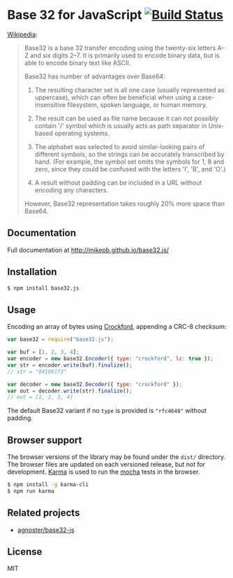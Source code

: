 # Base 32 for JavaScript [![Build Status](https://travis-ci.org/mikepb/base32.js.svg)](http://travis-ci.org/mikepb/base32.js)

[Wikipedia](https://en.wikipedia.org/wiki/Base32):

> Base32 is a base 32 transfer encoding using the twenty-six letters A–Z and six digits 2–7. It is primarily used to encode binary data, but is able to encode binary text like ASCII.
>
> Base32 has number of advantages over Base64:
>
> 1. The resulting character set is all one case (usually represented as uppercase), which can often be beneficial when using a case-insensitive filesystem, spoken language, or human memory.
>
> 2. The result can be used as file name because it can not possibly contain '/' symbol which is usually acts as path separator in Unix-based operating systems.
>
> 3. The alphabet was selected to avoid similar-looking pairs of different symbols, so the strings can be accurately transcribed by hand. (For example, the symbol set omits the symbols for 1, 8 and zero, since they could be confused with the letters 'I', 'B', and 'O'.)
>
> 4. A result without padding can be included in a URL without encoding any characters.
>
> However, Base32 representation takes roughly 20% more space than Base64.

## Documentation

Full documentation at http://mikepb.github.io/base32.js/

## Installation

```sh
$ npm install base32.js
```

## Usage

Encoding an array of bytes using [Crockford][crock32], appending a CRC-8
checksum:

```js
var base32 = require("base32.js");

var buf = [1, 2, 3, 4];
var encoder = new base32.Encoder({ type: "crockford", lc: true });
var str = encoder.write(buf).finalize();
// str = "04106173"

var decoder = new base32.Decoder({ type: "crockford" });
var out = decoder.write(str).finalize();
// out = [1, 2, 3, 4]
```

The default Base32 variant if no `type` is provided is `"rfc4648"` without
padding.

## Browser support

The browser versions of the library may be found under the `dist/` directory.
The browser files are updated on each versioned release, but not for
development. [Karma][karma] is used to run the [mocha][] tests in the browser.

```sh
$ npm install -g karma-cli
$ npm run karma
```

## Related projects

- [agnoster/base32-js][agnoster]

## License

MIT

[agnoster]: https://github.com/agnoster/base32-js
[crock32]: http://www.crockford.com/wrmg/base32.html
[karma]: http://karma-runner.github.io
[mocha]: http://mochajs.org
